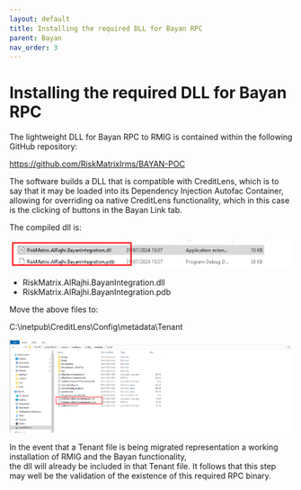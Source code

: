 ```yaml
---
layout: default
title: Installing the required DLL for Bayan RPC
parent: Bayan
nav_order: 3
---
```



# Installing the required DLL for Bayan RPC
The lightweight DLL for Bayan RPC to RMIG is contained within the following GitHub repository:

https://github.com/RiskMatrixIrms/BAYAN-POC

The software builds a DLL that is compatible with CreditLens,  which is to say that it may be loaded into its Dependency 
Injection Autofac Container, allowing for overriding oa native CreditLens functionality, 
which in this case is the clicking of buttons in the Bayan Link tab.

The compiled dll is:

![img.png](img.png)

* RiskMatrix.AlRajhi.BayanIntegration.dll
* RiskMatrix.AlRajhi.BayanIntegration.pdb

Move the above files to:

C:\inetpub\CreditLens\Config\metadata\Tenant

![img_1.png](img_1.png)

In the event that a Tenant file is being migrated representation a working installation of RMIG and the Bayan functionality,  
the dll will already be included in that Tenant file.  It follows that this step may well be the validation of the existence of this
required RPC binary.